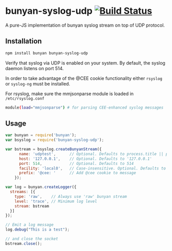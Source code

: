 # bunyan-syslog-udp [![Build Status](https://travis-ci.org/wikimedia/bunyan-syslog-udp.svg?branch=master)](https://travis-ci.org/wikimedia/bunyan-syslog-udp)
A pure-JS implementation of bunyan syslog stream on top of UDP protocol.

## Installation

```bash
npm install bunyan bunyan-syslog-udp
```

Verify that syslog via UDP is enabled on your system. By default, the syslog daemon listens on port 514.

In order to take advantage of the @CEE cookie functionality either `rsyslog` or `syslog-ng` must be installed.

For rsyslog, make sure the mmjsonparse module is loaded in `/etc/rsyslog.conf`

```bash
module(load="mmjsonparse") # for parsing CEE-enhanced syslog messages
```

## Usage

```javascript
var bunyan = require('bunyan');
var bsyslog = require('bunyan-syslog-udp');

var bstream = bsyslog.createBunyanStream({
      name: 'udptest',      // Optional. Defaults to process.title || process.argv[0]
      host: '127.0.0.1',    // Optional. Defaults to '127.0.0.1'
      port: 514,            // Optional. Defaults to 514
      facility: 'local0',   // Case-insensitive. Optional. Defaults to local0
      prefix: '@cee: '      // Add @cee cookie to message
    });

var log = bunyan.createLogger({
  streams: [{
    type: 'raw',    // Always use 'raw' bunyan stream
    level: 'trace', // Minimum log level
    stream: bstream
  }]
});

// Emit a log message
log.debug("This is a test");

// and close the socket
bstream.close();
```
